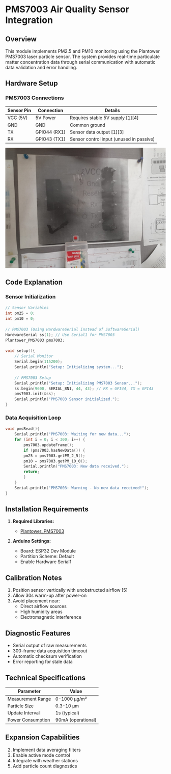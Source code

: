 # PMS7003 Air Quality Sensor Integration

## Overview
This module implements PM2.5 and PM10 monitoring using the Plantower PMS7003 laser particle sensor. The system provides real-time particulate matter concentration data through serial communication with automatic data validation and error handling.

## Hardware Setup

### PMS7003 Connections
| Sensor Pin | Connection       | Details                                  |
|------------|------------------|------------------------------------------|
| VCC (5V)   | 5V Power         | Requires stable 5V supply [1][4]         |
| GND        | GND              | Common ground                            |
| TX         | GPIO44 (RX1)     | Sensor data output [1][3]                |
| RX         | GPIO43 (TX1)     | Sensor control input (unused in passive) |

![Pin Diagram of PMS Plantower Sensor](sensorpins.jpg)

## Code Explanation

### Sensor Initialization

```cpp
// Sensor Variables
int pm25 = 0;
int pm10 = 0;

// PMS7003 (Using HardwareSerial instead of SoftwareSerial)
HardwareSerial ss(1); // Use Serial1 for PMS7003
Plantower_PMS7003 pms7003;

void setup(){
    // Serial Monitor
    Serial.begin(115200);
    Serial.println("Setup: Initializing system...");

    // PMS7003 Setup
    Serial.println("Setup: Initializing PMS7003 Sensor...");
    ss.begin(9600, SERIAL_8N1, 44, 43); // RX = GPI44, TX = GPI43
    pms7003.init(&ss);
    Serial.println("PMS7003 Sensor initialized.");
}
```

### Data Acquisition Loop

```cpp
void pmsRead(){
    Serial.println("PMS7003: Waiting for new data...");
    for (int i = 0; i < 300; i++) {
        pms7003.updateFrame();
        if (pms7003.hasNewData()) {
        pm25 = pms7003.getPM_2_5();
        pm10 = pms7003.getPM_10_0();
        Serial.println("PMS7003: New data received.");
        return;
        }
    }
    Serial.println("PMS7003: Warning - No new data received!");
}
```

## Installation Requirements
1. **Required Libraries:**
   - [Plantower_PMS7003](https://github.com/jmstriegel/Plantower_PMS7003)
   
2. **Arduino Settings:**
   - Board: ESP32 Dev Module
   - Partition Scheme: Default
   - Enable Hardware Serial1

## Calibration Notes
1. Position sensor vertically with unobstructed airflow [5]
2. Allow 30s warm-up after power-on
3. Avoid placement near:
   - Direct airflow sources
   - High humidity areas
   - Electromagnetic interference

## Diagnostic Features
- Serial output of raw measurements
- 300-frame data acquisition timeout
- Automatic checksum verification
- Error reporting for stale data

## Technical Specifications
| Parameter          | Value              |
|--------------------|--------------------|
| Measurement Range  | 0-1000 µg/m³       |
| Particle Size      | 0.3-10 µm          |
| Update Interval    | 1s (typical)       |
| Power Consumption  | 90mA (operational) |

## Expansion Capabilities
2. Implement data averaging filters
3. Enable active mode control
4. Integrate with weather stations
5. Add particle count diagnostics
